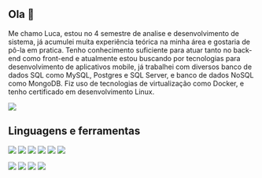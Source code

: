 ## Ola 👋

Me chamo Luca, estou no 4 semestre de analise e desenvolvimento de sistema, já acumulei muita experiência teórica na minha área e gostaria de pô-la em pratica. Tenho conhecimento suficiente para atuar tanto no back-end como front-end e atualmente estou buscando por tecnologias para desenvolvimento de aplicativos mobile,  já trabalhei com diversos banco de dados SQL como MySQL, Postgres e SQL Server, e banco de dados NoSQL como MongoDB. Fiz uso de tecnologias de virtualização como Docker, e tenho certificado em desenvolvimento Linux.

<a href="https://www.linkedin.com/in/luca-guido-regolini/" target="_blank"><img src="https://img.shields.io/badge/luca_Guido_Regolini-0077B5?style=for-the-badge&logo=linkedin&logoColor=white"><img><a>
  
## Linguagens e ferramentas
  
  <img src="https://img.shields.io/badge/HTML5-E34F26?style=for-the-badge&logo=html5&logoColor=white"><img>
  <img src="https://img.shields.io/badge/CSS3-1572B6?style=for-the-badge&logo=css3&logoColor=white"><img>
  <img src="https://img.shields.io/badge/JavaScript-F7DF1E?style=for-the-badge&logo=javascript&logoColor=black"><img>
  <img src="https://img.shields.io/badge/TypeScript-007ACC?style=for-the-badge&logo=typescript&logoColor=white"><img>
  <img src="https://img.shields.io/badge/C%2B%2B-00599C?style=for-the-badge&logo=c%2B%2B&logoColor=white"><img>
  <img src="https://img.shields.io/badge/Java-ED8B00?style=for-the-badge&logo=java&logoColor=white"><img>
  
  <img src="https://img.shields.io/badge/Node.js-43853D?style=for-the-badge&logo=node-dot-js&logoColor=white"><img>
  <img src="https://img.shields.io/badge/React-20232A?style=for-the-badge&logo=react&logoColor=61DAFB"><img>
  <img src="https://img.shields.io/badge/Vue.js-35495E?style=for-the-badge&logo=vuedotjs&logoColor=4FC08"><img>
  <img src="https://img.shields.io/badge/Docker-0091e2?style=for-the-badge&logo=docker&logoColor=white"><img>
  
